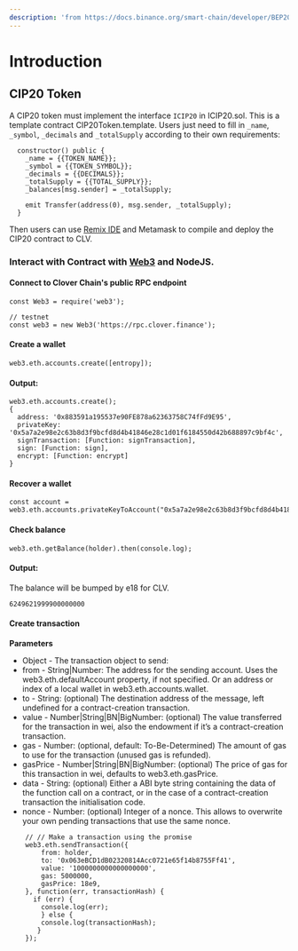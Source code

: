 ```yaml
---
description: 'from https://docs.binance.org/smart-chain/developer/BEP20.html'
---
```


# Introduction

## CIP20 Token <a id="bep20-token"></a>

A CIP20 token must implement the interface `ICIP20` in ICIP20.sol. This is a template contract CIP20Token.template. Users just need to fill in `_name`, `_symbol`, `_decimals` and `_totalSupply` according to their own requirements:

```text
  constructor() public {
    _name = {{TOKEN_NAME}};
    _symbol = {{TOKEN_SYMBOL}};
    _decimals = {{DECIMALS}};
    _totalSupply = {{TOTAL_SUPPLY}};
    _balances[msg.sender] = _totalSupply;

    emit Transfer(address(0), msg.sender, _totalSupply);
  }
```

Then users can use [Remix IDE](https://remix.ethereum.org/) and Metamask to compile and deploy the CIP20 contract to CLV.

### Interact with Contract with [Web3](https://www.npmjs.com/package/web3) and NodeJS. <a id="interact-with-contract-with-web3-and-nodejs"></a>

#### Connect to Clover Chain's public RPC endpoint <a id="connect-to-binance-smart-chains-public-rpc-endpoint"></a>

```text
const Web3 = require('web3');

// testnet
const web3 = new Web3('https://rpc.clover.finance');
```

#### Create a wallet <a id="create-a-wallet"></a>

```text
web3.eth.accounts.create([entropy]);
```

#### Output:

```text
web3.eth.accounts.create();
{
  address: '0x883591a195537e90FE878a62363758C74fFd9E95',
  privateKey: '0x5a7a2e98e2c63b8d3f9bcfd8d4b41846e28c1d01f6184550d42b688897c9bf4c',
  signTransaction: [Function: signTransaction],
  sign: [Function: sign],
  encrypt: [Function: encrypt]
}
```

#### Recover a wallet <a id="recover-a-wallet"></a>

```text
const account = web3.eth.accounts.privateKeyToAccount("0x5a7a2e98e2c63b8d3f9bcfd8d4b41846e28c1d01f6184550d42b688897c9bf4c")
```

#### Check balance <a id="check-balance"></a>

```text
web3.eth.getBalance(holder).then(console.log);
```

#### Output:

The balance will be bumped by e18 for CLV.

```text
6249621999900000000
```

#### Create transaction <a id="create-transaction"></a>

**Parameters**

* Object - The transaction object to send:
* from - String\|Number: The address for the sending account. Uses the web3.eth.defaultAccount property, if not specified. Or an address or index of a local wallet in web3.eth.accounts.wallet.
* to - String: \(optional\) The destination address of the message, left undefined for a contract-creation transaction.
* value - Number\|String\|BN\|BigNumber: \(optional\) The value transferred for the transaction in wei, also the endowment if it’s a contract-creation transaction.
* gas - Number: \(optional, default: To-Be-Determined\) The amount of gas to use for the transaction \(unused gas is refunded\).
* gasPrice - Number\|String\|BN\|BigNumber: \(optional\) The price of gas for this transaction in wei, defaults to web3.eth.gasPrice.
* data - String: \(optional\) Either a ABI byte string containing the data of the function call on a contract, or in the case of a contract-creation transaction the initialisation code.
* nonce - Number: \(optional\) Integer of a nonce. This allows to overwrite your own pending transactions that use the same nonce.

```text
    // // Make a transaction using the promise
    web3.eth.sendTransaction({
        from: holder,
        to: '0x063eBCD1dB02320814Acc0721e65f14b8755Ff41',
        value: '1000000000000000000',
        gas: 5000000,
        gasPrice: 18e9,
    }, function(err, transactionHash) {
      if (err) {
        console.log(err);
        } else {
        console.log(transactionHash);
       }
    });
```


